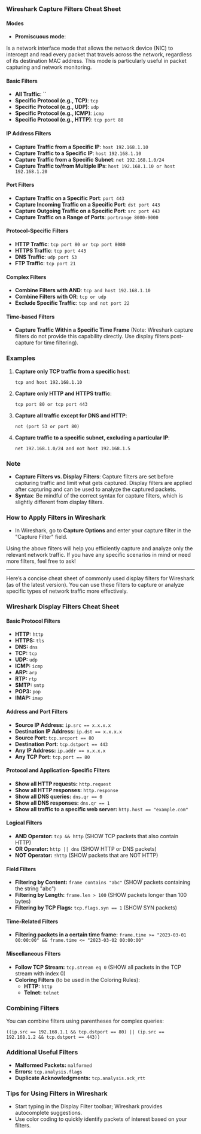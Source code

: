 ### Wireshark Capture Filters Cheat Sheet

#### Modes

- **Promiscuous mode**:

Is a network interface mode that allows the network device (NIC) to intercept and read every packet that travels across the network, regardless of its destination MAC address. This mode is particularly useful in packet capturing and network monitoring.

#### Basic Filters

- **All Traffic**: ``
- **Specific Protocol (e.g., TCP)**: `tcp`
- **Specific Protocol (e.g., UDP)**: `udp`
- **Specific Protocol (e.g., ICMP)**: `icmp`
- **Specific Protocol (e.g., HTTP)**: `tcp port 80`

#### IP Address Filters

- **Capture Traffic from a Specific IP**: `host 192.168.1.10`
- **Capture Traffic to a Specific IP**: `host 192.168.1.10`
- **Capture Traffic from a Specific Subnet**: `net 192.168.1.0/24`
- **Capture Traffic to/from Multiple IPs**: `host 192.168.1.10 or host 192.168.1.20`

#### Port Filters

- **Capture Traffic on a Specific Port**: `port 443`
- **Capture Incoming Traffic on a Specific Port**: `dst port 443`
- **Capture Outgoing Traffic on a Specific Port**: `src port 443`
- **Capture Traffic on a Range of Ports**: `portrange 8000-9000`

#### Protocol-Specific Filters

- **HTTP Traffic**: `tcp port 80 or tcp port 8080`
- **HTTPS Traffic**: `tcp port 443`
- **DNS Traffic**: `udp port 53`
- **FTP Traffic**: `tcp port 21`

#### Complex Filters

- **Combine Filters with AND**: `tcp and host 192.168.1.10`
- **Combine Filters with OR**: `tcp or udp`
- **Exclude Specific Traffic**: `tcp and not port 22`

#### Time-based Filters

- **Capture Traffic Within a Specific Time Frame** (Note: Wireshark capture filters do not provide this capability directly. Use display filters post-capture for time filtering).

### Examples

1. **Capture only TCP traffic from a specific host**:

   ```plaintext
   tcp and host 192.168.1.10
   ```

2. **Capture only HTTP and HTTPS traffic**:

   ```plaintext
   tcp port 80 or tcp port 443
   ```

3. **Capture all traffic except for DNS and HTTP**:

   ```plaintext
   not (port 53 or port 80)
   ```

4. **Capture traffic to a specific subnet, excluding a particular IP**:

   ```plaintext
   net 192.168.1.0/24 and not host 192.168.1.5
   ```

### Note

- **Capture Filters vs. Display Filters**: Capture filters are set before capturing traffic and limit what gets captured. Display filters are applied after capturing and can be used to analyze the captured packets.
- **Syntax**: Be mindful of the correct syntax for capture filters, which is slightly different from display filters.

### How to Apply Filters in Wireshark

- In Wireshark, go to **Capture Options** and enter your capture filter in the "Capture Filter" field.
  
Using the above filters will help you efficiently capture and analyze only the relevant network traffic. If you have any specific scenarios in mind or need more filters, feel free to ask!

---

Here’s a concise cheat sheet of commonly used display filters for Wireshark (as of the latest version). You can use these filters to capture or analyze specific types of network traffic more effectively.

### Wireshark Display Filters Cheat Sheet

#### Basic Protocol Filters

- **HTTP:** `http`
- **HTTPS:** `tls`
- **DNS:** `dns`
- **TCP:** `tcp`
- **UDP:** `udp`
- **ICMP:** `icmp`
- **ARP:** `arp`
- **RTP:** `rtp`
- **SMTP:** `smtp`
- **POP3:** `pop`
- **IMAP:** `imap`

#### Address and Port Filters

- **Source IP Address:** `ip.src == x.x.x.x`
- **Destination IP Address:** `ip.dst == x.x.x.x`
- **Source Port:** `tcp.srcport == 80`
- **Destination Port:** `tcp.dstport == 443`
- **Any IP Address:** `ip.addr == x.x.x.x`
- **Any TCP Port:** `tcp.port == 80`

#### Protocol and Application-Specific Filters

- **Show all HTTP requests:** `http.request`
- **Show all HTTP responses:** `http.response`
- **Show all DNS queries:** `dns.qr == 0`
- **Show all DNS responses:** `dns.qr == 1`
- **Show all traffic to a specific web server:** `http.host == "example.com"`

#### Logical Filters

- **AND Operator:** `tcp && http` (SHOW TCP packets that also contain HTTP)
- **OR Operator:** `http || dns` (SHOW HTTP or DNS packets)
- **NOT Operator:** `!http` (SHOW packets that are NOT HTTP)

#### Field Filters

- **Filtering by Content:** `frame contains "abc"` (SHOW packets containing the string "abc")
- **Filtering by Length:** `frame.len > 100` (SHOW packets longer than 100 bytes)
- **Filtering by TCP Flags:** `tcp.flags.syn == 1` (SHOW SYN packets)
  
#### Time-Related Filters

- **Filtering packets in a certain time frame:** `frame.time >= "2023-03-01 00:00:00" && frame.time <= "2023-03-02 00:00:00"`

#### Miscellaneous Filters

- **Follow TCP Stream:** `tcp.stream eq 0` (SHOW all packets in the TCP stream with index 0)
- **Coloring Filters** (to be used in the Coloring Rules):
  - **HTTP:** `http`
  - **Telnet:** `telnet`
  
### Combining Filters

You can combine filters using parentheses for complex queries:

```plaintext
((ip.src == 192.168.1.1 && tcp.dstport == 80) || (ip.src == 192.168.1.2 && tcp.dstport == 443))
```

### Additional Useful Filters

- **Malformed Packets:** `malformed`
- **Errors:** `tcp.analysis.flags`
- **Duplicate Acknowledgments:** `tcp.analysis.ack_rtt`

### Tips for Using Filters in Wireshark

- Start typing in the Display Filter toolbar; Wireshark provides autocomplete suggestions.
- Use color coding to quickly identify packets of interest based on your filters.

